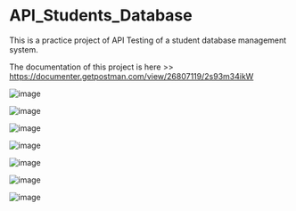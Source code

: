 # API_Students_Database
This is a practice project of API Testing of a student database management system.

The documentation of this project is here >> https://documenter.getpostman.com/view/26807119/2s93m34ikW

![image](https://github.com/BROSKEY007/API_Students_Database/assets/90440485/453e9391-10a1-402e-b820-4df9aef15c79)

![image](https://github.com/BROSKEY007/API_Students_Database/assets/90440485/453e9391-10a1-402e-b820-4df9aef15c79)

![image](https://github.com/BROSKEY007/API_Students_Database/assets/90440485/26407497-feb7-40bf-a458-6b1b0ac18890)

![image](https://github.com/BROSKEY007/API_Students_Database/assets/90440485/d04683eb-43a6-486f-957e-fdfbf56a622d)

![image](https://github.com/BROSKEY007/API_Students_Database/assets/90440485/96479308-cdc7-4fa3-b37e-33e7288465ce)

![image](https://github.com/BROSKEY007/API_Students_Database/assets/90440485/f39560cb-eaed-4f92-ab9f-f25cb3c50711)

![image](https://github.com/BROSKEY007/API_Students_Database/assets/90440485/905835ba-4862-4383-9f0e-4df645291a55)

